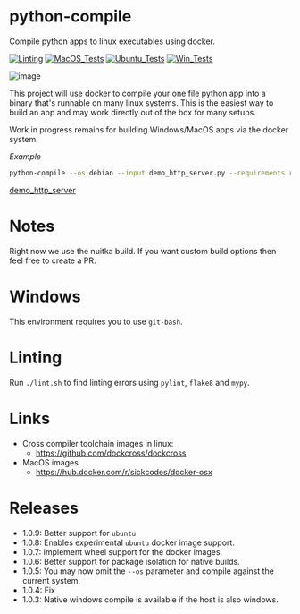 # python-compile

Compile python apps to linux executables using docker.

[![Linting](../../actions/workflows/lint.yml/badge.svg)](../../actions/workflows/lint.yml)
[![MacOS_Tests](../../actions/workflows/push_macos.yml/badge.svg)](../../actions/workflows/push_macos.yml)
[![Ubuntu_Tests](../../actions/workflows/push_ubuntu.yml/badge.svg)](../../actions/workflows/push_ubuntu.yml)
[![Win_Tests](../../actions/workflows/push_win.yml/badge.svg)](../../actions/workflows/push_win.yml)

![image](https://github.com/zackees/python-compile/assets/6856673/108c9af7-2a6f-4388-a2f3-d05aa826990e)




This project will use docker to compile your one file python app into a binary that's runnable on many
linux systems. This is the easiest way to build an app and may work directly out of the box for many setups.

Work in progress remains for building Windows/MacOS apps via the docker system.

*Example*

```bash
python-compile --os debian --input demo_http_server.py --requirements requirements.txt
```

[demo_http_server](https://github.com/zackees/python-compile/blob/main/src/python_compile/assets/demo_http_server.py)

# Notes

Right now we use the nuitka build. If you want custom build options then feel free to create a PR.

# Windows

This environment requires you to use `git-bash`.

# Linting

Run `./lint.sh` to find linting errors using `pylint`, `flake8` and `mypy`.

# Links

  * Cross compiler toolchain images in linux:
    * https://github.com/dockcross/dockcross
  * MacOS images
    * https://hub.docker.com/r/sickcodes/docker-osx

# Releases
  * 1.0.9: Better support for `ubuntu`
  * 1.0.8: Enables experimental `ubuntu` docker image support.
  * 1.0.7: Implement wheel support for the docker images.
  * 1.0.6: Better support for package isolation for native builds.
  * 1.0.5: You may now omit the `--os` parameter and compile against the current system.
  * 1.0.4: Fix
  * 1.0.3: Native windows compile is available if the host is also windows.